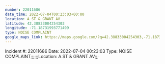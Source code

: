 ```yaml
---
number: 22011686
date_time: 2022-07-04T00:23:03+00:00
location: A ST & GRANT AV
latitude: 42.38833004254303
longitude: -71.18731993771499
type: NOISE COMPLAINT
google_maps_link: https://maps.google.com/?q=42.38833004254303,-71.18731993771499
---
```


Incident #: 22011686   Date: 2022-07-04 00:23:03    Type: NOISE COMPLAINT;;;;;;Location: A ST & GRANT AV;;;
